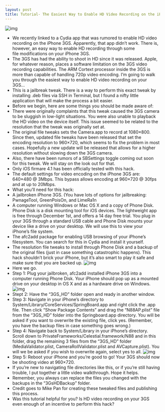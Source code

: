 ```yaml
---
layout: post
title: Tutorial- The Easiest Way to Enable HD Video Recording on the iPhone 3GS
---
```

![img](http://media.idownloadblog.com/wp-content/uploads/2010/11/iPhone-3GS-HD-Video-600x391.png)
* We recently linked to a Cydia app that was rumored to enable HD video recording on the iPhone 3GS. Apparently, that app didn’t work. There is, however, an easy way to enable HD recording through some file modifications on your iPhone 3GS.
* The 3GS has had the ability to shoot in HD since it was released. Apple, for whatever reason, places a software limitation on the 3GS video recording capabilities. The ARM Cortext processor inside the 3GS is more than capable of handling 720p video encoding. I’m going to walk you through the easiest way to enable HD video recording on your 3GS…
* This is a jailbreak tweak. There is a way to perform this exact tweak by installing .deb files via SSH in Terminal, but I found a nifty little application that will make the process a bit easier.
* Before we begin, here are some things you should be made aware of:
* There were originally complaints that this tweak caused the 3GS camera to be sluggish in low-light situations. You were also unable to playback the HD video on the device itself. This issue seemed to be related to the resolution that the tweak was originally set at.
* The original file tweaks sets the Camera.app to record at 1080×800. Since then, updated file tweaks have been released that set the encoding resolution to 960×720, which seems to fix the problem in most cases. Hopefully a new update will be released that allows for a higher resolution without slowing down the 3GS camera.
* Also, there have been rumors of a SBSettings toggle coming out soon for this tweak. We will stay on the look out for that.
* Only iOS firmare 4.1 has been officially tested with this hack.
* The default settings for video encoding on the iPhone 3GS are: 640×480 @ 3Mbps. This bypass allows encoding at 960×720 @ 30fps and at up to 20Mbps.
* What you’ll need for this hack:
* A jailbroken iPhone 3GS. (You have lots of options for jailbreaking: PwnageTool, GreenPoisOn, and LimeRa1n
* A computer running Windows or Mac OS X and a copy of Phone Disk. Phone Disk is a disk mounting tool for iOS devices. The lightweight app is free through December 1st, and offers a 14 day free trial. You plug in your 3GS through a standard USB cable and Phone Disk mounts your device like a drive on your desktop. We will use this to view your iPhone’s file system.
* The afc2add package for enabling USB browsing of your iPhone’s filesystem. You can search for this in Cydia and install it yourself.
* The resolution file tweaks to install through Phone Disk and a backup of the original files (just in case something catastrophic happens). This hack shouldn’t brick your iPhone, but it’s also smart to play it safe and make sure that you are backed up.
![img](http://media.idownloadblog.com/wp-content/uploads/2010/11/phonediskFunctionality-600x112.png)
* Here we go.
* Step 1: Plug your jailbroken, afc2add installed iPhone 3GS into a computer running Phone Disk. Your iPhone should pop up as a mounted drive on your desktop in OS X and as a hardware drive on Windows.
![img](http://media.idownloadblog.com/wp-content/uploads/2010/11/Screen-shot-2010-11-09-at-10.28.54-PM-585x400.png)
* Stept 2: Have the “3GS_HD” folder open and ready in another window.
* Step 3: Navigate in your iPhone’s directory to System/Library/CoreServices/SpringBoard.app and right click the .app file. Then click “Show Package Contents” and drag the “N88AP.plist” file from the “3GS_HD” folder into the Springboard.app directory. You will be asked if you want to overwrite the existing file, click yes. (Remember, you have the backup files in case something goes wrong.)
* Step 4: Navigate back to System/Library in your iPhone’s directory. Scroll down to PrivateFrameworks/Celestial.framework/N88 and in this folder, drag the remaining 3 files from the “3GS_HD” folder (MediaValidator.plist, CameraRollValidator.plist and AVCapture.plist). You will we be asked if you wish to overwrite again, select yes to all.
![img](http://media.idownloadblog.com/wp-content/uploads/2010/11/Screen-shot-2010-11-09-at-10.37.48-PM-585x400.png)
* Step 5: Reboot your iPhone and you’re good to go! Your 3GS should now be shooting video at 960×720.
* If you’re new to navigating file directories like this, or if you’re still having trouble, I put together a little video walkthrough. Hope it helps.
* Remember, you always can replace the files you changed with the backups in the “3GsHDBackup” folder.
* Credit goes to Mike Pan for creating these tweaked files and publishing this process.
* Was this tutorial helpful for you? Is HD video recording on your 3GS even enough of an incentive to perform this hack?

